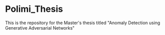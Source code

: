# Polimi_Thesis
This is the repository for the Master's thesis titled "Anomaly Detection using Generative Adversarial Networks"
